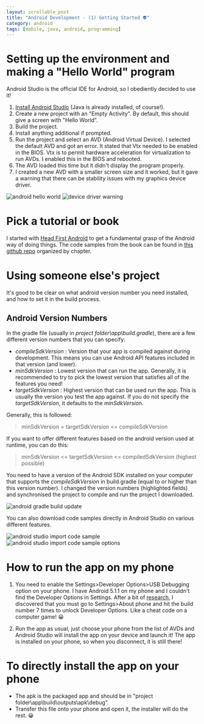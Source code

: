 ```yaml
---
layout: scrollable_post
title: "Android Development - (1) Getting Started 👽"
category: android
tags: [mobile, java, android, programming]
---
```

# Setting up the environment and making a "Hello World" program

Android Studio is the official IDE for Android, so I obediently decided to use it!

1. [Install Android Studio](https://developer.android.com/studio/index.html) (Java is already installed, of course!).
2. Create a new project with an "Empty Activity". By default, this should give a screen with "Hello World".
3. Build the project.
4. Install anything additional if prompted.
5. Run the project and select an AVD (Android Virtual Device). I selected the default AVD and got an error. It stated that Vtx needed to be enabled in the BIOS. Vtx is to permit hardware acceleration for virtualization to run AVDs. I enabled this in the BIOS and rebooted.
6. The AVD loaded this time but it didn't display the program properly.
7. I created a new AVD with a smaller screen size and it worked, but it gave a warning that there can be stability issues with my graphics device driver.

![android hello world](/assets/img/blog/2017-11-11-android/android-hello-world.png) ![device driver warning](/assets/img/blog/2017-11-11-android/android-avd-driver-warning.png)

# Pick a tutorial or book

I started with [Head First Android](http://shop.oreilly.com/product/0636920029045.do) to get a fundamental grasp of the Android way of doing things. The code samples from the book can be found in [this github repo](https://github.com/dogriffiths/HeadFirstAndroid) organized by chapter.  

# Using someone else's project

It's good to be clear on what android version number you need installed, and how to set it in the build process.

## Android Version Numbers

In the gradle file (usually in *project folder\app\build.gradle*), there are a few different version numbers that you can specify:
- *compileSdkVersion* : Version that your app is compiled against during development. This means you can use Android API features included in that version (and lower).
- *minSdkVersion* : Lowest version that can run the app. Generally, it is recommended to try to pick the lowest version that satisfies all of the features you need!
- *targetSdkVersion* : Highest version that can be used run the app. This is usually the version you test the app against. If you do not specify the *targetSdkVersion*, it defaults to the *minSdkVersion*.

Generally, this is followed:
> minSdkVersion = targetSdkVersion <= compileSdkVersion

If you want to offer different features based on the android version used at runtime, you can do this:

> minSdkVersion <= targetSdkVersion <= compiledSdkVersion (highest possible)

You need to have a version of the Android SDK installed on your computer that supports the *compileSdkVersion* in build.gradle (equal to or higher than this version number). I changed the version numbers (highlighted fields) and synchronised the project to compile and run the project I downloaded.

![android gradle build update](/assets/img/blog/2017-11-11-android/android-gradle-build.png)

You can also download code samples directly in Android Studio on various different features.

![android studio import code sample](/assets/img/blog/2017-11-11-android/import-code-samples.png)
![android studio import code sample options](/assets/img/blog/2017-11-11-android/import-code-samples-options.png)

# How to run the app on my phone

1. You need to enable the Settings>Developer Options>USB Debugging option on your phone. I have Android 5.1.1 on my phone and I couldn't find the Developer Options in Settings. After a bit of [research](https://www.androidcentral.com/android-50-lollipop-basics-how-turn-developer-settings), I discovered that you must go to Settings>About phone and hit the build number 7 times to unlock Developer Options. Like a cheat code on a computer game! 😀

2. Run the app as usual, just choose your phone from the list of AVDs and Android Studio will  install the app on your device and launch it! The app is installed on your phone, so when you disconnect, it is still there!

# To directly install the app on your phone

- The apk is the packaged app and should be in "project folder\app\build\outputs\apk\debug".
- Transfer this file onto your phone and open it, the installer will do the rest. 😀
